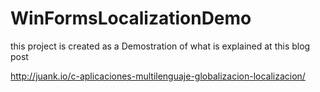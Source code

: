 WinFormsLocalizationDemo
========================

this project is created as a Demostration of what is explained at this blog post

http://juank.io/c-aplicaciones-multilenguaje-globalizacion-localizacion/

